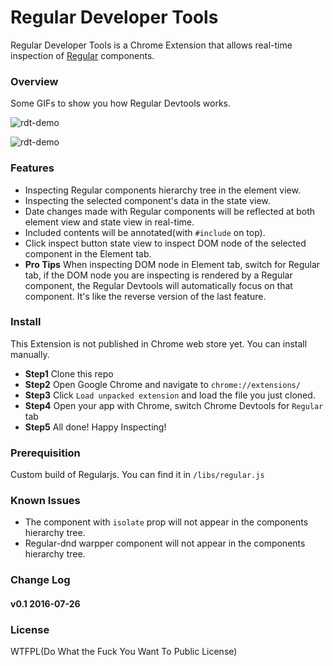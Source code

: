 # Regular Developer Tools

Regular Developer Tools is a Chrome Extension that allows real-time inspection of [Regular](http://regularjs.github.io/) components.

### Overview

Some GIFs to show you how Regular Devtools works.


![rdt-demo](http://7oxh2b.com1.z0.glb.clouddn.com/rdt_demo.gif)

![rdt-demo](http://7oxh2b.com1.z0.glb.clouddn.com/rdt_demo_dom.gif)

### Features

+ Inspecting Regular components hierarchy tree in the element view.
+ Inspecting the selected component's data in the state view.
+ Date changes made with Regular components will be reflected at both element view and state view in real-time.
+ Included contents will be annotated(with `#include` on top).
+ Click inspect button state view to inspect DOM node of the selected component in the Element tab.
+ **Pro Tips** When inspecting DOM node in Element tab, switch for Regular tab, if the DOM node you are inspecting is rendered by a Regular component, the Regular Devtools will automatically focus on that component. It's like the reverse version of the last feature.


### Install

This Extension is not published in Chrome web store yet. You can install manually.

+ **Step1** Clone this repo 
+ **Step2** Open Google Chrome and navigate to `chrome://extensions/`  
+ **Step3** Click `Load unpacked extension` and load the file you just cloned.  
+ **Step4** Open your app with Chrome, switch Chrome Devtools for `Regular`  tab  
+ **Step5** All done! Happy Inspecting!

### Prerequisition

Custom build of Regularjs. You can find it in `/libs/regular.js`


### Known Issues

+ The component with `isolate` prop will not appear in the components hierarchy tree.
+ Regular-dnd warpper component will not appear in the components hierarchy tree.

### Change Log

#### v0.1 2016-07-26


### License

WTFPL(Do What the Fuck You Want To Public License)

